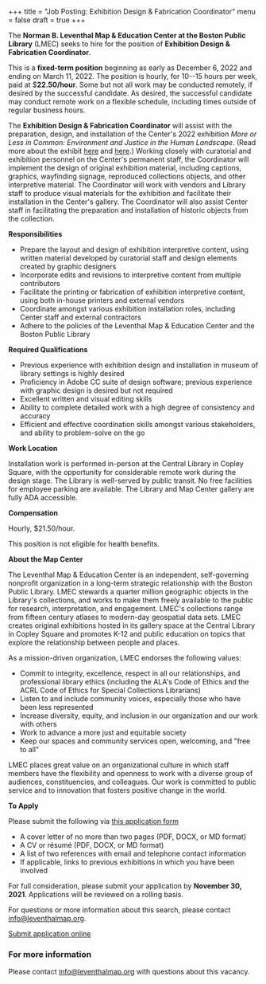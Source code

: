 +++
title = "Job Posting: Exhibition Design & Fabrication Coordinator"
menu = false
draft = true
+++

The **Norman B. Leventhal Map & Education Center at the Boston Public
Library** (LMEC) seeks to hire for the position of **Exhibition Design & Fabrication Coordinator**.

This is a **fixed-term position** beginning as early as December 6, 2022 and ending
on March 11, 2022. The position is hourly, for 10--15 hours per week,
paid at $**22.50/hour**. Some but not all work may be conducted remotely, if desired by the successful candidate. As desired, the successful candidate may conduct remote work on a flexible schedule, including times outside of regular business hours.

The **Exhibition Design & Fabrication Coordinator** will assist with the preparation, design, and installation of the Center's 2022 exhibition *More or Less in Common: Environment and Justice in the Human Landscape*. (Read more about the exhibit [here](https://www.leventhalmap.org/articles/environmental-justice-exhibition-preview/) and [here](https://olmstednow.org/more-or-less-in-common-environment-and-justice-in-the-human-landscape/).) Working closely with curatorial and exhibition personnel on the Center's permanent staff, the Coordinator will implement the design of original exhibition material, including captions, graphics, wayfinding signage, reproduced collections objects, and other interpretive material. The Coordinator will work with vendors and Library staff to produce visual materials for the exhibition and facilitate their installation in the Center's gallery. The Coordinator will also assist Center staff in facilitating the preparation and installation of historic objects from the collection.

**Responsibilities**

* Prepare the layout and design of exhibition interpretive content, using written material developed by curatorial staff and design elements created by graphic designers
* Incorporate edits and revisions to interpretive content from multiple contributors
* Facilitate the printing or fabrication of exhibition interpretive content, using both in-house printers and external vendors
* Coordinate amongst various exhibition installation roles, including Center staff and external contractors
* Adhere to the policies of the Leventhal Map & Education Center and
  the Boston Public Library

**Required Qualifications**

* Previous experience with exhibition design and installation in museum of library settings is highly desired
* Proficiency in Adobe CC suite of design software; previous experience with graphic design is desired but not required
* Excellent written and visual editing skills
* Ability to complete detailed work with a high degree of consistency
  and accuracy
* Efficient and effective coordination skills amongst various stakeholders, and ability to problem-solve on the go

  

**Work Location**

Installation work is performed in-person at the Central Library in Copley Square, with the opportunity for considerable remote work during the design stage. The
Library is well-served by public transit. No free facilities for employee parking are available. The Library and Map Center gallery are
fully ADA accessible.

**Compensation**

Hourly, $21.50/hour.

This position is not eligible for health benefits.

**About the Map Center**

The Leventhal Map & Education Center is an independent, self-governing nonprofit organization in a long-term strategic relationship with the Boston Public Library. LMEC stewards a quarter million geographic
objects in the Library's collections, and works to make them freely
available to the public for research, interpretation, and engagement.
LMEC's collections range from fifteen century atlases to modern-day
geospatial data sets. LMEC creates original exhibitions hosted in its
gallery space at the Central Library in Copley Square and promotes K-12
and public education on topics that explore the relationship between
people and places.

As a mission-driven organization, LMEC endorses the following values:

* Commit to integrity, excellence, respect in all our relationships,
  and professional library ethics (including the ALA's Code of Ethics
  and the ACRL Code of Ethics for Special Collections Librarians)
* Listen to and include community voices, especially those who have
  been less represented
* Increase diversity, equity, and inclusion in our organization and
  our work with others
* Work to advance a more just and equitable society
* Keep our spaces and community services open, welcoming, and "free to
  all"

LMEC places great value on an organizational culture in which staff
members have the flexibility and openness to work with a diverse group
of audiences, constituencies, and colleagues. Our work is committed to
public service and to innovation that fosters positive change in the
world.

**To Apply**

Please submit the following via [this application form](https://airtable.com/shroOeIak1a05xJom)

* A cover letter of no more than two pages (PDF, DOCX, or MD format)
* A CV or résumé (PDF, DOCX, or MD format)
* A list of two references with email and telephone contact
  information
* If applicable, links to previous exhibitions in which you have been involved

For full consideration, please submit your application by **November 30,
2021**. Applications will be reviewed on a rolling basis.

For questions or more information about this search, please contact
[info@leventhalmap.org](mailto:info@leventhalmap.org).

<a class="btn btn-lg btn-primary-outline" href="https://airtable.com/shroOeIak1a05xJom">Submit application online</a>

### For more information

Please contact [info@leventhalmap.org](mailto:info@leventhalmap.org) with questions about this vacancy.
